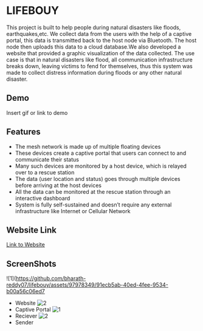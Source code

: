 # LIFEBOUY

This project is built to help people during natural disasters like floods, earthquakes,etc. We collect data from the users with the help of a captive portal, this data is transmitted back to the host node via Bluetooth. The host node then uploads this data to a cloud database.We also developed a website that provided a graphic visualization of the data collected. The use case is that in natural disasters like flood, all communication infrastructure breaks down, leaving
victims to fend for themselves, thus this system was made to collect distress information during floods or any other natural disaster.


## Demo

Insert gif or link to demo


## Features

- The mesh network is made up of multiple floating devices
- These devices create a captive portal that users can connect to and communicate their status
- Many such devices are monitored by a host device, which is relayed over to a rescue station
- The data (user location and status) goes through multiple devices before arriving at the host devices
- All the data can be monitored at the rescue station through an interactive dashboard
- System is fully self-sustained and doesn’t require any external infrastructure like Internet or Cellular Network




## Website Link
[Link to Website](https://lifebouy-av6dg9r41-aswarthm.vercel.app/)

## ScreenShots
![1](https://github.com/bharath-reddy07/lifebouy/assets/97978349/91ecb5ab-40ed-4fee-9534-b00a56c06ed7
- Website
![2](https://github.com/bharath-reddy07/lifebouy/assets/97978349/ecd5d6ed-b53f-4ac7-9237-117d99845dc2)
- Captive Portal
![1](https://github.com/bharath-reddy07/lifebouy/assets/97978349/07369432-7b70-4dad-95d8-01436365b6c4)
- Reciever
![2](https://github.com/bharath-reddy07/lifebouy/assets/97978349/673c6e2d-64b6-46f7-9d41-653a7e46ceb0)
- Sender


